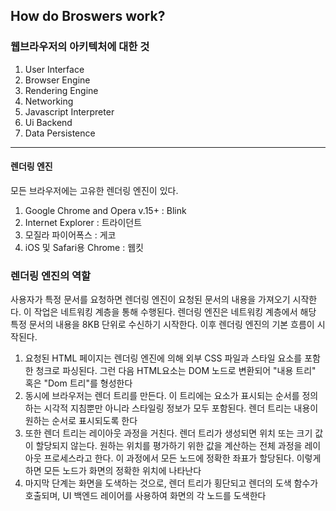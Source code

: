 ## How do Broswers work?

### 웹브라우저의 아키텍처에 대한 것

1. User Interface
2. Browser Engine
3. Rendering Engine
4. Networking
5. Javascript Interpreter
6. Ui Backend
7. Data Persistence

---

#### 렌더링 엔진

모든 브라우저에는 고유한 렌더링 엔진이 있다.

1. Google Chrome and Opera v.15+ : Blink
2. Internet Explorer : 트라이던트
3. 모질라 파이어폭스 : 게코
4. iOS 및 Safari용 Chrome : 웹킷

### 렌더링 엔진의 역할

사용자가 특정 문서를 요청하면 렌더링 엔진이 요청된 문서의 내용을 가져오기 시작한다. 이 작업은 네트워킹 계층을 통해 수행된다. 렌더링 엔진은 네트워킹 계층에서 해당 특정 문서의 내용을 8KB 단위로 수신하기 시작한다. 이후 렌더링 엔진의 기본 흐름이 시작된다.

1. 요청된 HTML 페이지는 렌더링 엔진에 의해 외부 CSS 파일과 스타일 요소를 포함한 청크로 파싱된다. 그런 다음 HTML요소는 DOM 노드로 변환되어 "내용 트리" 혹은 "Dom 트리"를 형성한다
2. 동시에 브라우저는 렌더 트리를 만든다. 이 트리에는 요소가 표시되는 순서를 정의하는 시각적 지침뿐만 아니라 스타일링 정보가 모두 포함된다. 렌더 트리는 내용이 원하는 순서로 표시되도록 한다
3. 또한 렌더 트리는 레이아웃 과정을 거친다. 렌더 트리가 생성되면 위치 또는 크기 값이 할당되지 않는다. 원하는 위치를 평가하기 위한 값을 계산하는 전체 과정을 레이아웃 프로세스라고 한다. 이 과정에서 모든 노드에 정확한 좌표가 할당된다. 이렇게 하면 모든 노드가 화면의 정확한 위치에 나타난다
4. 마지막 단계는 화면을 도색하는 것으로, 렌더 트리가 횡단되고 렌더의 도색 함수가 호출되며, UI 백엔드 레이어를 사용하여 화면의 각 노드를 도색한다
